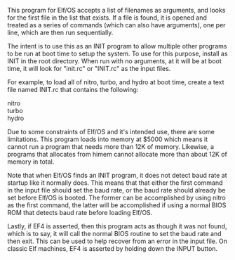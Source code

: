This program for Elf/OS accepts a list of filenames as arguments, and looks for the first file in the list that exists. If a file is found, it is opened and treated as a series of commands (which can also have arguments), one per line, which are then run sequentially. 

The intent is to use this as an INIT program to allow multiple other programs to be run at boot time to setup the system. To use for this purpose, install as INIT in the root directory. When run with no arguments, at it will be at boot time, it will look for "init.rc" or "INIT.rc" as the input files.

For example, to load all of nitro, turbo, and hydro at boot time, create a text file named INIT.rc that contains the following:

nitro<br>
turbo<br>
hydro<br>

Due to some constraints of Elf/OS and it's intended use, there are some limitations. This program loads into memory at $5000 which means it cannot run a program that needs more than 12K of memory. Likewise, a programs that allocates from himem cannot allocate more than about 12K of memory in total.

Note that when Elf/OS finds an INIT program, it does not detect baud rate at startup like it normally does. This means that that either the first command in the input file should set the baud rate, or the baud rate should already be set before Elf/OS is booted. The former can be accomplished by using nitro as the first command, the latter will be accomplished if using a normal BIOS ROM that detects baud rate before loading Elf/OS.

Lastly, if EF4 is asserted, then this program acts as though it was not found, which is to say, it will call the normal BIOS routine to set the baud rate and then exit. This can be used to help recover from an error in the input file. On classic Elf machines, EF4 is asserted by holding down the INPUT button.

